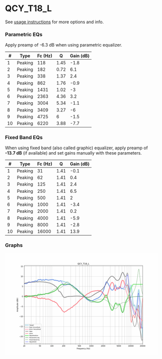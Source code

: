# QCY_T18_L
See [usage instructions](https://github.com/jaakkopasanen/AutoEq#usage) for more options and info.

### Parametric EQs
Apply preamp of -6.3 dB when using parametric equalizer.

|   # | Type    |   Fc (Hz) |    Q |   Gain (dB) |
|-----|---------|-----------|------|-------------|
|   1 | Peaking |       118 | 1.45 |        -1.8 |
|   2 | Peaking |       182 | 0.72 |         6.1 |
|   3 | Peaking |       338 | 1.37 |         2.4 |
|   4 | Peaking |       862 | 1.76 |        -0.9 |
|   5 | Peaking |      1431 | 1.02 |        -3   |
|   6 | Peaking |      2363 | 4.36 |         3.2 |
|   7 | Peaking |      3004 | 5.34 |        -1.1 |
|   8 | Peaking |      3409 | 3.27 |        -6   |
|   9 | Peaking |      4725 | 6    |        -1.5 |
|  10 | Peaking |      6220 | 3.88 |        -7.7 |

### Fixed Band EQs
When using fixed band (also called graphic) equalizer, apply preamp of **-13.7 dB** (if available) and set gains manually with these parameters.

|   # | Type    |   Fc (Hz) |    Q |   Gain (dB) |
|-----|---------|-----------|------|-------------|
|   1 | Peaking |        31 | 1.41 |        -0.1 |
|   2 | Peaking |        62 | 1.41 |         0.4 |
|   3 | Peaking |       125 | 1.41 |         2.4 |
|   4 | Peaking |       250 | 1.41 |         6.5 |
|   5 | Peaking |       500 | 1.41 |         2   |
|   6 | Peaking |      1000 | 1.41 |        -3.4 |
|   7 | Peaking |      2000 | 1.41 |         0.2 |
|   8 | Peaking |      4000 | 1.41 |        -5.9 |
|   9 | Peaking |      8000 | 1.41 |        -2.8 |
|  10 | Peaking |     16000 | 1.41 |        13.9 |

### Graphs
![](./QCY_T18_L.png)
